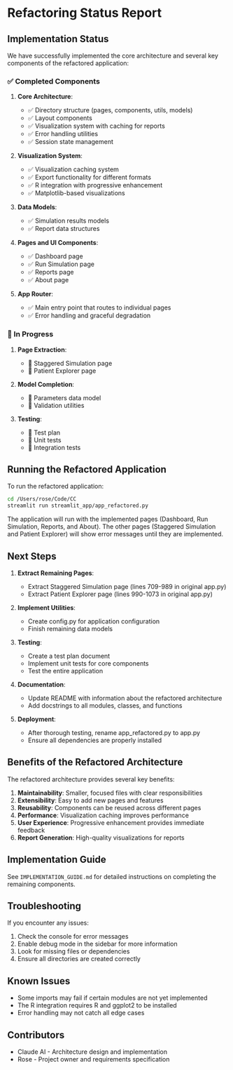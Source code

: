 # Refactoring Status Report

## Implementation Status

We have successfully implemented the core architecture and several key components of the refactored application:

### ✅ Completed Components

1. **Core Architecture**:
   - ✅ Directory structure (pages, components, utils, models)
   - ✅ Layout components
   - ✅ Visualization system with caching for reports
   - ✅ Error handling utilities
   - ✅ Session state management

2. **Visualization System**:
   - ✅ Visualization caching system
   - ✅ Export functionality for different formats
   - ✅ R integration with progressive enhancement
   - ✅ Matplotlib-based visualizations

3. **Data Models**:
   - ✅ Simulation results models
   - ✅ Report data structures

4. **Pages and UI Components**:
   - ✅ Dashboard page
   - ✅ Run Simulation page
   - ✅ Reports page
   - ✅ About page

5. **App Router**:
   - ✅ Main entry point that routes to individual pages
   - ✅ Error handling and graceful degradation

### 🚧 In Progress

1. **Page Extraction**:
   - 🚧 Staggered Simulation page
   - 🚧 Patient Explorer page

2. **Model Completion**:
   - 🚧 Parameters data model
   - 🚧 Validation utilities

3. **Testing**:
   - 🚧 Test plan
   - 🚧 Unit tests
   - 🚧 Integration tests

## Running the Refactored Application

To run the refactored application:

```bash
cd /Users/rose/Code/CC
streamlit run streamlit_app/app_refactored.py
```

The application will run with the implemented pages (Dashboard, Run Simulation, Reports, and About). The other pages (Staggered Simulation and Patient Explorer) will show error messages until they are implemented.

## Next Steps

1. **Extract Remaining Pages**:
   - Extract Staggered Simulation page (lines 709-989 in original app.py)
   - Extract Patient Explorer page (lines 990-1073 in original app.py)

2. **Implement Utilities**:
   - Create config.py for application configuration
   - Finish remaining data models

3. **Testing**:
   - Create a test plan document
   - Implement unit tests for core components
   - Test the entire application

4. **Documentation**:
   - Update README with information about the refactored architecture
   - Add docstrings to all modules, classes, and functions

5. **Deployment**:
   - After thorough testing, rename app_refactored.py to app.py
   - Ensure all dependencies are properly installed

## Benefits of the Refactored Architecture

The refactored architecture provides several key benefits:

1. **Maintainability**: Smaller, focused files with clear responsibilities
2. **Extensibility**: Easy to add new pages and features
3. **Reusability**: Components can be reused across different pages
4. **Performance**: Visualization caching improves performance
5. **User Experience**: Progressive enhancement provides immediate feedback
6. **Report Generation**: High-quality visualizations for reports

## Implementation Guide

See `IMPLEMENTATION_GUIDE.md` for detailed instructions on completing the remaining components.

## Troubleshooting

If you encounter any issues:

1. Check the console for error messages
2. Enable debug mode in the sidebar for more information
3. Look for missing files or dependencies
4. Ensure all directories are created correctly

## Known Issues

- Some imports may fail if certain modules are not yet implemented
- The R integration requires R and ggplot2 to be installed
- Error handling may not catch all edge cases

## Contributors

- Claude AI - Architecture design and implementation
- Rose - Project owner and requirements specification